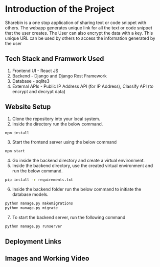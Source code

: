 # Introduction of the Project

Sharebin is a one stop application of sharing text or code snippet with others. The webapp generates unique link for all the text or code snippet that the user creates. The User can also encrypt the data with a key. This unique URL can be used by others to access the information generated by the user

## Tech Stack and Framwork Used
1. Frontend UI - React JS
2. Backend - Django and Django Rest Framework
3. Database - sqlite3
4. External APIs - Public IP Address API (for IP Address), Classify API (to encrypt and decrypt data)

## Website Setup

1. Clone the repository into your local system.
2. Inside the directory run the below command.

```bash
npm install
```
3. Start the frontend server using the below command

```bash
npm start
```
4. Go inside the backend directory and create a virtual environment.
5. Inside the backend directory, use the created virtual environment and run the below command.

```bash
pip install -r requirements.txt
```

6. Inside the backend folder run the below command to initiate the database models.
```bash
python manage.py makemigrations
python manage.py migrate
```
7. To start the backend server, run the following command
```bash
python manage.py runserver
```

## Deployment Links


## Images and Working Video